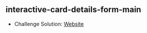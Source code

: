 ## interactive-card-details-form-main

- Challenge Solution: [Website](https://alejandrojust.github.io/interactive-card-details-form-main/)
